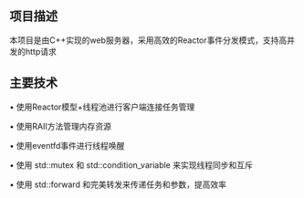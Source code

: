 ## 项目描述
本项目是由C++实现的web服务器，采用高效的Reactor事件分发模式，支持高并发的http请求 

## 主要技术
• 使用Reactor模型+线程池进行客户端连接任务管理

• 使用RAII方法管理内存资源

• 使用eventfd事件进行线程唤醒

• 使用 std::mutex 和 std::condition_variable 来实现线程同步和互斥

• 使用 std::forward 和完美转发来传递任务和参数，提高效率
